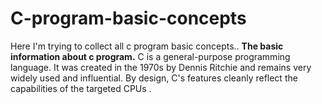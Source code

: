 # C-program-basic-concepts
Here I'm trying to collect all c program basic concepts.. 
<b>The basic information about c program.</b>
C is a general-purpose programming language. It was created in the 1970s by Dennis Ritchie and remains very widely used and influential. By design, C's features cleanly reflect the capabilities of the targeted CPUs .
